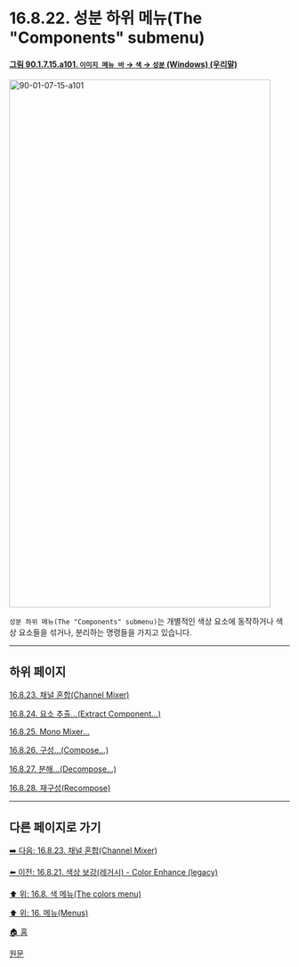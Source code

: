 # 16.8.22. 성분 하위 메뉴(The "Components" submenu)

<a id="90-01-07-15-a101"></a>

#### [그림 90.1.7.15.a101. `이미지 메뉴 바` → `색` → `성분` (Windows) (우리말)](./90-01-07-15-00-components.md#90-01-07-15-a101)
<img width="469" height="947" alt="90-01-07-15-a101" src="https://github.com/user-attachments/assets/e2bd3377-afd3-4cbc-b5e5-b4922986dc9a" />

`성분 하위 메뉴(The "Components" submenu)`는 개별적인 색상 요소에 동작하거나 색상 요소들을 섞거나, 분리하는 명령들을 가지고 있습니다.

***

## 하위 페이지

[16.8.23. 채널 혼합(Channel Mixer)](./16-08-23-00-channel-mixer.md)

[16.8.24. 요소 추출…(Extract Component…)](./16-08-24-00-extract-component.md)

[16.8.25. Mono Mixer…](./16-08-25-00-mono-mixer.md)

[16.8.26. 구성…(Compose…)](./16-08-26-00-compose.md)

[16.8.27. 분해…(Decompose…)](./16-08-27-decompose.md)

[16.8.28. 재구성(Recompose)](./16-08-28-recompose.md)

***

## 다른 페이지로 가기

[➡️ 다음: 16.8.23. 채널 혼합(Channel Mixer)](./16-08-23-00-channel-mixer.md)

[⬅️ 이전: 16.8.21. 색상 보강(레거시) - Color Enhance (legacy)](./16-08-21-color-enhance-legacy.md)

[⬆️ 위: 16.8. 색 메뉴(The colors menu)](./16-08-00-the-colors-menu.md)

[⬆️ 위: 16. 메뉴(Menus)](./16-00-menus.md)

[🏠 홈](./00-home.md)

[원문](https://docs.gimp.org/2.10/ko/gimp-colors-components-menu.html)